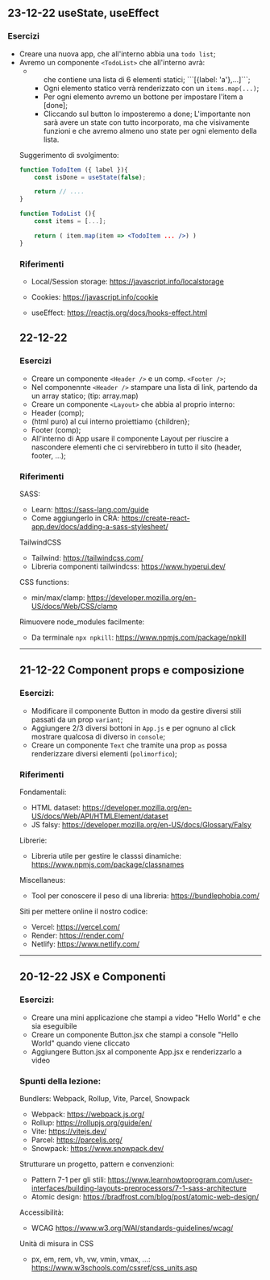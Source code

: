 ## 23-12-22 useState, useEffect

### Esercizi
- Creare una nuova app, che all'interno abbia una `todo list`;
- Avremo un componente `<TodoList>` che all'interno avrà:
    - <ul> che contiene una lista di 6 elementi statici; ```[{label: 'a'},...]```;
    - Ogni elemento statico verrà renderizzato con un `items.map(...)`;
    - Per ogni elemento avremo un bottone per impostare l'item a [done];
    - Cliccando sul button lo imposteremo a done;
L'importante non sarà avere un state con tutto incorporato, ma che visivamente funzioni e che avremo almeno uno state per ogni elemento della lista.

Suggerimento di svolgimento:

```jsx
function TodoItem ({ label }){
    const isDone = useState(false);

    return // ....
}

function TodoList (){
    const items = [...];

    return ( item.map(item => <TodoItem ... />) )
}
```

### Riferimenti
- Local/Session storage: https://javascript.info/localstorage
- Cookies: https://javascript.info/cookie 

- useEffect: https://reactjs.org/docs/hooks-effect.html


## 22-12-22

### Esercizi
- Creare un componente `<Header />` e un comp. `<Footer />`; 
- Nel componennte `<Header />` stampare una lista di link, partendo da un array statico; (tip: array.map)
- Creare un componente `<Layout>` che abbia al proprio interno: 
 - Header (comp);
 - <main> (html puro) al cui interno proiettiamo {children};
 - Footer (comp);
- All'interno di App usare il componente Layout per riuscire a nascondere elementi che ci servirebbero in tutto il sito (header, footer, ...);


### Riferimenti

SASS:
- Learn: https://sass-lang.com/guide
- Come aggiungerlo in CRA: https://create-react-app.dev/docs/adding-a-sass-stylesheet/ 

TailwindCSS
- Tailwind: https://tailwindcss.com/ 
- Libreria componenti tailwindcss: https://www.hyperui.dev/ 

CSS functions:
- min/max/clamp: https://developer.mozilla.org/en-US/docs/Web/CSS/clamp 

Rimuovere node_modules facilmente: 
- Da terminale `npx npkill`: https://www.npmjs.com/package/npkill

----

## 21-12-22 Component props e composizione 

### Esercizi:
- Modificare il componente Button in modo da gestire diversi stili passati da un prop `variant`;
- Aggiungere 2/3 diversi bottoni in `App.js` e per ognuno al click mostrare qualcosa di diverso in `console`;
- Creare un componente `Text` che tramite una prop `as` possa renderizzare diversi elementi (`polimorfico`);


### Riferimenti

Fondamentali:
- HTML dataset: https://developer.mozilla.org/en-US/docs/Web/API/HTMLElement/dataset
- JS falsy: https://developer.mozilla.org/en-US/docs/Glossary/Falsy

Librerie:
- Libreria utile per gestire le classsi dinamiche: https://www.npmjs.com/package/classnames

Miscellaneus:
- Tool per conoscere il peso di una libreria: https://bundlephobia.com/

Siti per mettere online il nostro codice:
- Vercel: https://vercel.com/
- Render: https://render.com/
- Netlify: https://www.netlify.com/

----

## 20-12-22 JSX e Componenti

### Esercizi:
- Creare una mini applicazione che stampi a video "Hello World" e che sia eseguibile
- Creare un componente Button.jsx che stampi a console "Hello World" quando viene cliccato
- Aggiungere Button.jsx al componente App.jsx e renderizzarlo a video

### Spunti della lezione:

Bundlers: Webpack, Rollup, Vite, Parcel, Snowpack
- Webpack: https://webpack.js.org/
- Rollup: https://rollupjs.org/guide/en/
- Vite: https://vitejs.dev/
- Parcel: https://parceljs.org/
- Snowpack: https://www.snowpack.dev/

Strutturare un progetto, pattern e convenzioni:
- Pattern 7-1 per gli stili: https://www.learnhowtoprogram.com/user-interfaces/building-layouts-preprocessors/7-1-sass-architecture
- Atomic design: https://bradfrost.com/blog/post/atomic-web-design/

Accessibilità:
- WCAG https://www.w3.org/WAI/standards-guidelines/wcag/

Unità di misura in CSS
- px, em, rem, vh, vw, vmin, vmax, ...: https://www.w3schools.com/cssref/css_units.asp

